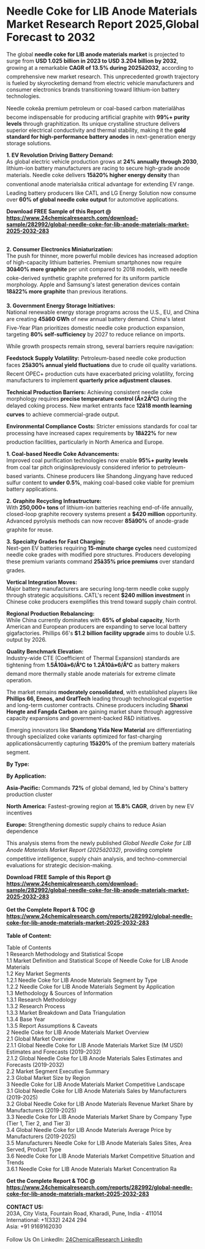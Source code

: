 <h1>Needle Coke for LIB Anode Materials Market Research Report 2025,Global Forecast to 2032</h1><p>The global <strong>needle coke for LIB anode materials market</strong> is projected to surge from <strong>USD 1.025 billion in 2023 to USD 3.204 billion by 2032</strong>, growing at a remarkable <strong>CAGR of 13.5% during 2025â2032</strong>, according to comprehensive new market research. This unprecedented growth trajectory is fueled by skyrocketing demand from electric vehicle manufacturers and consumer electronics brands transitioning toward lithium-ion battery technologies.</p><p>Needle cokeâa premium petroleum or coal-based carbon materialâhas become indispensable for producing artificial graphite with <strong>99%+ purity levels</strong> through graphitization. Its unique crystalline structure delivers superior electrical conductivity and thermal stability, making it the <strong>gold standard for high-performance battery anodes</strong> in next-generation energy storage solutions.</p><p><strong>1. EV Revolution Driving Battery Demand:</strong><br>
As global electric vehicle production grows at <strong>24% annually through 2030</strong>, lithium-ion battery manufacturers are racing to secure high-grade anode materials. Needle coke delivers <strong>15â20% higher energy density</strong> than conventional anode materialsâa critical advantage for extending EV range. Leading battery producers like CATL and LG Energy Solution now consume over <strong>60% of global needle coke output</strong> for automotive applications.</p><div><b>Download FREE Sample of this Report @ 
            <a href="https://www.24chemicalresearch.com/download-sample/282992/global-needle-coke-for-lib-anode-materials-market-2025-2032-283">
            https://www.24chemicalresearch.com/download-sample/282992/global-needle-coke-for-lib-anode-materials-market-2025-2032-283</a></b></div><br><p><strong>2. Consumer Electronics Miniaturization:</strong><br>
The push for thinner, more powerful mobile devices has increased adoption of high-capacity lithium batteries. Premium smartphones now require <strong>30â40% more graphite</strong> per unit compared to 2018 models, with needle coke-derived synthetic graphite preferred for its uniform particle morphology. Apple and Samsung's latest generation devices contain <strong>18â22% more graphite</strong> than previous iterations.</p><p><strong>3. Government Energy Storage Initiatives:</strong><br>
National renewable energy storage programs across the U.S., EU, and China are creating <strong>45â60 GWh</strong> of new annual battery demand. China's latest Five-Year Plan prioritizes domestic needle coke production expansion, targeting <strong>80% self-sufficiency</strong> by 2027 to reduce reliance on imports.</p><p>While growth prospects remain strong, several barriers require navigation:</p><p><strong>Feedstock Supply Volatility:</strong> Petroleum-based needle coke production faces <strong>25â30% annual yield fluctuations</strong> due to crude oil quality variations. Recent OPEC+ production cuts have exacerbated pricing volatility, forcing manufacturers to implement <strong>quarterly price adjustment clauses</strong>.</p><p><strong>Technical Production Barriers:</strong> Achieving consistent needle coke morphology requires <strong>precise temperature control (Â±2Â°C)</strong> during the delayed coking process. New market entrants face <strong>12â18 month learning curves</strong> to achieve commercial-grade output.</p><p><strong>Environmental Compliance Costs:</strong> Stricter emissions standards for coal tar processing have increased capex requirements by <strong>18â22%</strong> for new production facilities, particularly in North America and Europe.</p><p><strong>1. Coal-based Needle Coke Advancements:</strong><br>
Improved coal purification technologies now enable <strong>95%+ purity levels</strong> from coal tar pitch originsâpreviously considered inferior to petroleum-based variants. Chinese producers like Shandong Jingyang have reduced sulfur content to <strong>under 0.5%</strong>, making coal-based coke viable for premium battery applications.</p><p><strong>2. Graphite Recycling Infrastructure:</strong><br>
With <strong>250,000+ tons</strong> of lithium-ion batteries reaching end-of-life annually, closed-loop graphite recovery systems present a <strong>$420 million</strong> opportunity. Advanced pyrolysis methods can now recover <strong>85â90%</strong> of anode-grade graphite for reuse.</p><p><strong>3. Specialty Grades for Fast Charging:</strong><br>
Next-gen EV batteries requiring <strong>15-minute charge cycles</strong> need customized needle coke grades with modified pore structures. Producers developing these premium variants command <strong>25â35% price premiums</strong> over standard grades.</p><p><strong>Vertical Integration Moves:</strong><br>
	Major battery manufacturers are securing long-term needle coke supply through strategic acquisitions. CATL's recent <strong>$240 million investment</strong> in Chinese coke producers exemplifies this trend toward supply chain control.</p><p><strong>Regional Production Rebalancing:</strong><br>
	While China currently dominates with <strong>65% of global capacity</strong>, North American and European producers are expanding to serve local battery gigafactories. Phillips 66's <strong>$1.2 billion facility upgrade</strong> aims to double U.S. output by 2026.</p><p><strong>Quality Benchmark Elevation:</strong><br>
	Industry-wide CTE (Coefficient of Thermal Expansion) standards are tightening from <strong>1.5Ã10â»6/Â°C to 1.2Ã10â»6/Â°C</strong> as battery makers demand more thermally stable anode materials for extreme climate operation.</p><p>The market remains <strong>moderately consolidated</strong>, with established players like <strong>Phillips 66, Eneos, and GrafTech</strong> leading through technological expertise and long-term customer contracts. Chinese producers including <strong>Shanxi Hongte and Fangda Carbon</strong> are gaining market share through aggressive capacity expansions and government-backed R&amp;D initiatives.</p><p>Emerging innovators like <strong>Shandong Yida New Material</strong> are differentiating through specialized coke variants optimized for fast-charging applicationsâcurrently capturing <strong>15â20%</strong> of the premium battery materials segment.</p><p><strong>By Type:</strong></p><p><strong>By Application:</strong></p><p><strong>Asia-Pacific:</strong> Commands <strong>72%</strong> of global demand, led by China's battery production cluster</p><p><strong>North America:</strong> Fastest-growing region at <strong>15.8% CAGR</strong>, driven by new EV incentives</p><p><strong>Europe:</strong> Strengthening domestic supply chains to reduce Asian dependence</p><p>This analysis stems from the newly published <em>Global Needle Coke for LIB Anode Materials Market Report (2025â2032)</em>, providing complete competitive intelligence, supply chain analysis, and techno-commercial evaluations for strategic decision-making.</p><div><b>Download FREE Sample of this Report @ 
            <a href="https://www.24chemicalresearch.com/download-sample/282992/global-needle-coke-for-lib-anode-materials-market-2025-2032-283">
            https://www.24chemicalresearch.com/download-sample/282992/global-needle-coke-for-lib-anode-materials-market-2025-2032-283</a></b></div><br><div><b>Get the Complete Report & TOC @ 
            <a href="https://www.24chemicalresearch.com/reports/282992/global-needle-coke-for-lib-anode-materials-market-2025-2032-283">
            https://www.24chemicalresearch.com/reports/282992/global-needle-coke-for-lib-anode-materials-market-2025-2032-283</a></b></div><br>
            <b>Table of Content:</b><p>Table of Contents<br />
1 Research Methodology and Statistical Scope<br />
1.1 Market Definition and Statistical Scope of Needle Coke for LIB Anode Materials<br />
1.2 Key Market Segments<br />
1.2.1 Needle Coke for LIB Anode Materials Segment by Type<br />
1.2.2 Needle Coke for LIB Anode Materials Segment by Application<br />
1.3 Methodology & Sources of Information<br />
1.3.1 Research Methodology<br />
1.3.2 Research Process<br />
1.3.3 Market Breakdown and Data Triangulation<br />
1.3.4 Base Year<br />
1.3.5 Report Assumptions & Caveats<br />
2 Needle Coke for LIB Anode Materials Market Overview<br />
2.1 Global Market Overview<br />
2.1.1 Global Needle Coke for LIB Anode Materials Market Size (M USD) Estimates and Forecasts (2019-2032)<br />
2.1.2 Global Needle Coke for LIB Anode Materials Sales Estimates and Forecasts (2019-2032)<br />
2.2 Market Segment Executive Summary<br />
2.3 Global Market Size by Region<br />
3 Needle Coke for LIB Anode Materials Market Competitive Landscape<br />
3.1 Global Needle Coke for LIB Anode Materials Sales by Manufacturers (2019-2025)<br />
3.2 Global Needle Coke for LIB Anode Materials Revenue Market Share by Manufacturers (2019-2025)<br />
3.3 Needle Coke for LIB Anode Materials Market Share by Company Type (Tier 1, Tier 2, and Tier 3)<br />
3.4 Global Needle Coke for LIB Anode Materials Average Price by Manufacturers (2019-2025)<br />
3.5 Manufacturers Needle Coke for LIB Anode Materials Sales Sites, Area Served, Product Type<br />
3.6 Needle Coke for LIB Anode Materials Market Competitive Situation and Trends<br />
3.6.1 Needle Coke for LIB Anode Materials Market Concentration Ra</p><div><b>Get the Complete Report & TOC @ 
            <a href="https://www.24chemicalresearch.com/reports/282992/global-needle-coke-for-lib-anode-materials-market-2025-2032-283">
            https://www.24chemicalresearch.com/reports/282992/global-needle-coke-for-lib-anode-materials-market-2025-2032-283</a></b></div><br><b>CONTACT US:</b><br>
            203A, City Vista, Fountain Road, Kharadi, Pune, India - 411014<br>
            International: +1(332) 2424 294<br>
            Asia: +91 9169162030 <br><br>
            Follow Us On LinkedIn: <a href="https://www.linkedin.com/company/24chemicalresearch/">24ChemicalResearch LinkedIn</a>